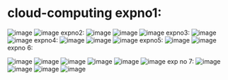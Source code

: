 # cloud-computing expno1:
![image](https://user-images.githubusercontent.com/113335352/192205259-f4b88d11-c1d6-4b78-86cd-88e10d34f5e5.png)
![image](https://user-images.githubusercontent.com/113335352/192205303-8c757ddd-fe9b-4c0c-a7f1-c60b39d4f390.png)
expno2:
![image](https://user-images.githubusercontent.com/113335352/192218966-79d9540c-98ae-4095-9738-39f91d3661fa.png)
![image](https://user-images.githubusercontent.com/113335352/192219122-d0585a2f-b762-4cac-b057-43d9bf84e70c.png)
![image](https://user-images.githubusercontent.com/113335352/192219210-d4e3f045-11f2-4c8e-9853-4aacf238f5ad.png)
expno3:
![image](https://user-images.githubusercontent.com/113335352/192223137-2e48e563-3e4f-45f9-9915-68b41e97c281.png)
![image](https://user-images.githubusercontent.com/113335352/192223217-27cf4e7a-2074-4c00-9d75-cd20450646f6.png)
expno4:
![image](https://user-images.githubusercontent.com/113335352/192227693-66e9388f-150b-4d05-bd5d-4663fb3bb89b.png)
![image](https://user-images.githubusercontent.com/113335352/192227748-bdbf705e-1445-4389-ab71-a6707bb2899d.png)
![image](https://user-images.githubusercontent.com/113335352/192227829-747e2365-94ec-4bb0-a270-2bebfec9700e.png)
expno5:
![image](https://user-images.githubusercontent.com/113335352/192230925-aaaa7076-b8d8-43c4-b391-cadb288ce4aa.png)
![image](https://user-images.githubusercontent.com/113335352/192230983-86c6f095-2844-44ce-9122-15b30530c33b.png)
expno 6:

![image](https://user-images.githubusercontent.com/113335352/192437626-67d50164-0b57-4321-9d8f-360f023fc08e.png)
![image](https://user-images.githubusercontent.com/113335352/192437723-05265c8c-4bc1-41aa-9fe1-511639d33d80.png)
![image](https://user-images.githubusercontent.com/113335352/192437772-c478d853-9c9c-40b6-8568-21d1708771cd.png)
![image](https://user-images.githubusercontent.com/113335352/192437803-280fa156-98cf-4a93-b0b4-35619debd411.png)
![image](https://user-images.githubusercontent.com/113335352/192438061-2285698d-3c7a-478b-b876-575a6e462744.png)
![image](https://user-images.githubusercontent.com/113335352/192438168-a179389d-b6d9-4d1c-ba95-674cc65a90ec.png)
exp no 7:
![image](https://user-images.githubusercontent.com/113335352/192441232-e6a43763-be93-4cf7-9bce-315415093bea.png)
![image](https://user-images.githubusercontent.com/113335352/192441304-c6d1a475-7310-48e7-8ee9-007cd1bb754a.png)
![image](https://user-images.githubusercontent.com/113335352/192441342-0d130830-cc31-4985-a669-386df99bb998.png)
![image](https://user-images.githubusercontent.com/113335352/192441413-189ca62b-937f-48fb-bbf6-abf463436401.png)
